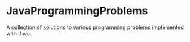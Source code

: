 # JavaProgrammingProblems
A collection of solutions to various programming problems implemented with Java.


